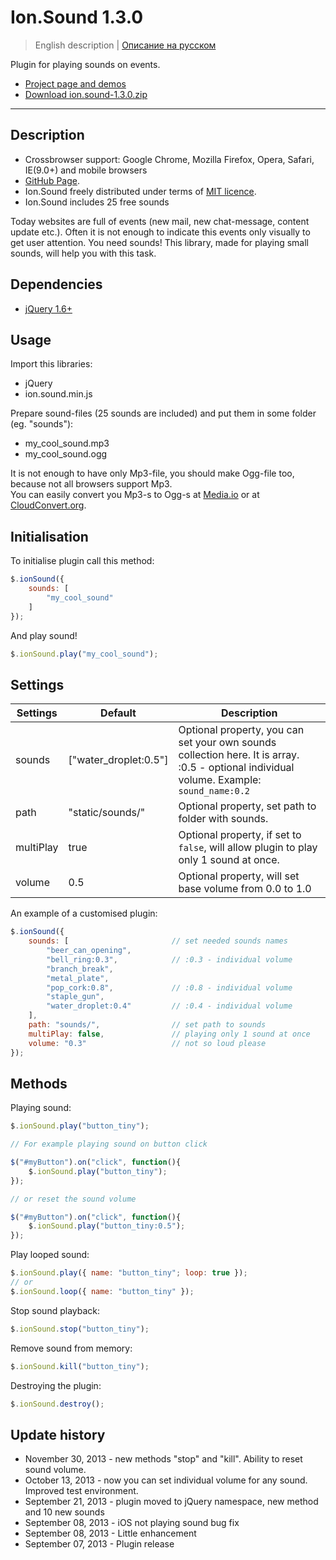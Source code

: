 # Ion.Sound 1.3.0

> English description | <a href="readme.ru.md">Описание на русском</a>

Plugin for playing sounds on events.
* <a href="http://ionden.com/a/plugins/ion.sound/en.html">Project page and demos</a>
* <a href="http://ionden.com/a/plugins/ion.sound/ion.sound-1.3.0.zip">Download ion.sound-1.3.0.zip</a>

***

## Description
* Crossbrowser support: Google Chrome, Mozilla Firefox, Opera, Safari, IE(9.0+) and mobile browsers
* <a href="https://github.com/IonDen/ion.sound">GitHub Page</a>.
* Ion.Sound freely distributed under terms of <a href="http://ionden.com/a/plugins/licence-en.html" target="_blank">MIT licence</a>.
* Ion.Sound includes 25 free sounds

Today websites are full of events (new mail, new chat-message, content update etc.). Often it is not enough to indicate this events only visually to get user attention. You need sounds! This library, made for playing small sounds, will help you with this task.


## Dependencies
* <a href="http://jquery.com/" target="_blank">jQuery 1.6+</a>


## Usage
Import this libraries:
* jQuery
* ion.sound.min.js

Prepare sound-files (25 sounds are included) and put them in some folder (eg. "sounds"):
* my_cool_sound.mp3
* my_cool_sound.ogg

It is not enough to have only Mp3-file, you should make Ogg-file too, because not all browsers support Mp3.<br/>
You can easily convert you Mp3-s to Ogg-s at <a href="http://media.io/" target="_blank">Media.io</a> or at <a href="https://cloudconvert.org/formats#audio" target="_blank">CloudConvert.org</a>.


## Initialisation
To initialise plugin call this method:
```javascript
$.ionSound({
    sounds: [
        "my_cool_sound"
    ]
});
```

And play sound!
```javascript
$.ionSound.play("my_cool_sound");
```


## Settings
<table class="options">
    <thead>
        <tr>
            <th>Settings</th>
            <th>Default</th>
            <th>Description</th>
        </tr>
    </thead>
    <tbody>
        <tr>
            <td>sounds</td>
            <td>["water_droplet:0.5"]</td>
            <td>Optional property, you can set your own sounds collection here. It is array.<br/>:0.5 - optional individual volume. Example: <code>sound_name:0.2</code></td>
        </tr>
        <tr>
            <td>path</td>
            <td>"static/sounds/"</td>
            <td>Optional property, set path to folder with sounds.</td>
        </tr>
        <tr>
            <td>multiPlay</td>
            <td>true</td>
            <td>Optional property, if set to <code>false</code>, will allow plugin to play only 1 sound at once.</td>
        </tr>
        <tr>
            <td>volume</td>
            <td>0.5</td>
            <td>Optional property, will set base volume from 0.0 to 1.0</td>
        </tr>
    </tbody>
</table>

An example of a customised plugin:
```javascript
$.ionSound({
    sounds: [                       // set needed sounds names
        "beer_can_opening",
        "bell_ring:0.3",            // :0.3 - individual volume
        "branch_break",
        "metal_plate",
        "pop_cork:0.8",             // :0.8 - individual volume
        "staple_gun",
        "water_droplet:0.4"         // :0.4 - individual volume
    ],
    path: "sounds/",                // set path to sounds
    multiPlay: false,               // playing only 1 sound at once
    volume: "0.3"                   // not so loud please
});
```


## Methods

Playing sound:
```javascript
$.ionSound.play("button_tiny");

// For example playing sound on button click

$("#myButton").on("click", function(){
    $.ionSound.play("button_tiny");
});

// or reset the sound volume

$("#myButton").on("click", function(){
    $.ionSound.play("button_tiny:0.5");
});
```

Play looped sound:
```javascript
$.ionSound.play({ name: "button_tiny"; loop: true });
// or
$.ionSound.loop({ name: "button_tiny" });
```

Stop sound playback:
```javascript
$.ionSound.stop("button_tiny");
```

Remove sound from memory:
```javascript
$.ionSound.kill("button_tiny");
```

Destroying the plugin:
```javascript
$.ionSound.destroy();
```


## Update history
* November 30, 2013 - new methods "stop" and "kill". Ability to reset sound volume.
* October 13, 2013 - now you can set individual volume for any sound. Improved test environment.
* September 21, 2013 - plugin moved to jQuery namespace, new method and 10 new sounds
* September 08, 2013 - iOS not playing sound bug fix
* September 08, 2013 - Little enhancement
* September 07, 2013 - Plugin release